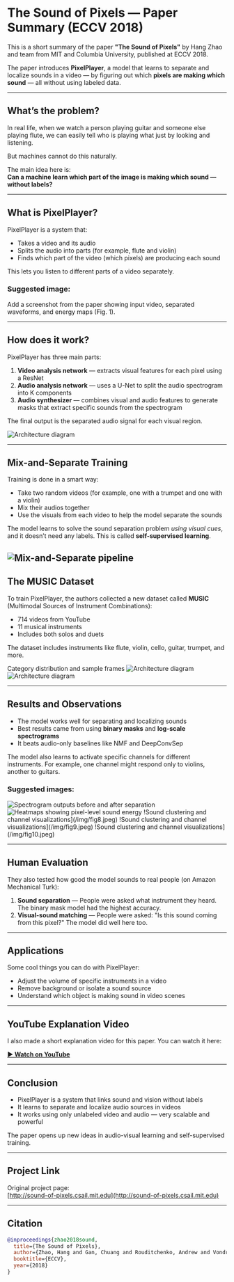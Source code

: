 # The Sound of Pixels — Paper Summary (ECCV 2018)

This is a short summary of the paper **"The Sound of Pixels"** by Hang Zhao and team from MIT and Columbia University, published at ECCV 2018.

The paper introduces **PixelPlayer**, a model that learns to separate and localize sounds in a video — by figuring out which **pixels are making which sound** — all without using labeled data.

---

## What’s the problem?

In real life, when we watch a person playing guitar and someone else playing flute, we can easily tell who is playing what just by looking and listening.

But machines cannot do this naturally.

The main idea here is:  
**Can a machine learn which part of the image is making which sound — without labels?**

---

## What is PixelPlayer?

PixelPlayer is a system that:
- Takes a video and its audio
- Splits the audio into parts (for example, flute and violin)
- Finds which part of the video (which pixels) are producing each sound

This lets you listen to different parts of a video separately.

### Suggested image:  
Add a screenshot from the paper showing input video, separated waveforms, and energy maps (Fig. 1).

---

## How does it work?

PixelPlayer has three main parts:

1. **Video analysis network** — extracts visual features for each pixel using a ResNet
2. **Audio analysis network** — uses a U-Net to split the audio spectrogram into K components
3. **Audio synthesizer** — combines visual and audio features to generate masks that extract specific sounds from the spectrogram

The final output is the separated audio signal for each visual region.


![Architecture diagram](/img/fig2.jpeg)

---

## Mix-and-Separate Training

Training is done in a smart way:

- Take two random videos (for example, one with a trumpet and one with a violin)
- Mix their audios together
- Use the visuals from each video to help the model separate the sounds

The model learns to solve the sound separation problem *using visual cues*, and it doesn’t need any labels. This is called **self-supervised learning**.

![Mix-and-Separate pipeline](/img/fig3.jpeg)
---

## The MUSIC Dataset

To train PixelPlayer, the authors collected a new dataset called **MUSIC** (Multimodal Sources of Instrument Combinations):

- 714 videos from YouTube
- 11 musical instruments
- Includes both solos and duets

The dataset includes instruments like flute, violin, cello, guitar, trumpet, and more.

Category distribution and sample frames
![Architecture diagram](/img/fig4.jpeg)
![Architecture diagram](/img/fig5.jpeg)

---

## Results and Observations

- The model works well for separating and localizing sounds
- Best results came from using **binary masks** and **log-scale spectrograms**
- It beats audio-only baselines like NMF and DeepConvSep

The model also learns to activate specific channels for different instruments. For example, one channel might respond only to violins, another to guitars.

### Suggested images:  
  ![Spectrogram outputs before and after separation](/img/fig6.jpeg)
  ![Heatmaps showing pixel-level sound energy](/img/fig7.jpeg)
  !Sound clustering and channel visualizations](/img/fig8.jpeg)
  !Sound clustering and channel visualizations](/img/fig9.jpeg)
  !Sound clustering and channel visualizations](/img/fig10.jpeg)

---

## Human Evaluation

They also tested how good the model sounds to real people (on Amazon Mechanical Turk):

1. **Sound separation** — People were asked what instrument they heard. The binary mask model had the highest accuracy.
2. **Visual-sound matching** — People were asked: "Is this sound coming from this pixel?" The model did well here too.

---

## Applications

Some cool things you can do with PixelPlayer:

- Adjust the volume of specific instruments in a video
- Remove background or isolate a sound source
- Understand which object is making sound in video scenes

---

## YouTube Explanation Video

I also made a short explanation video for this paper. You can watch it here:

**[▶️ Watch on YouTube]([https://www.youtube.com/watch?v=YOUR_VIDEO_LINK](https://youtu.be/yKmhQB4742M))**

---

## Conclusion

- PixelPlayer is a system that links sound and vision without labels
- It learns to separate and localize audio sources in videos
- It works using only unlabeled video and audio — very scalable and powerful

The paper opens up new ideas in audio-visual learning and self-supervised training.

---

## Project Link

Original project page:  
[http://sound-of-pixels.csail.mit.edu](http://sound-of-pixels.csail.mit.edu)

---

## Citation

```bibtex
@inproceedings{zhao2018sound,
  title={The Sound of Pixels},
  author={Zhao, Hang and Gan, Chuang and Rouditchenko, Andrew and Vondrick, Carl and McDermott, Josh and Torralba, Antonio},
  booktitle={ECCV},
  year={2018}
}
